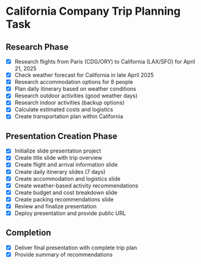 # California Company Trip Planning Task

## Research Phase
- [x] Research flights from Paris (CDG/ORY) to California (LAX/SFO) for April 21, 2025
- [x] Check weather forecast for California in late April 2025
- [x] Research accommodation options for 8 people
- [x] Plan daily itinerary based on weather conditions
- [x] Research outdoor activities (good weather days)
- [x] Research indoor activities (backup options)
- [x] Calculate estimated costs and logistics
- [x] Create transportation plan within California

## Presentation Creation Phase
- [x] Initialize slide presentation project
- [x] Create title slide with trip overview
- [x] Create flight and arrival information slide
- [x] Create daily itinerary slides (7 days)
- [x] Create accommodation and logistics slide
- [x] Create weather-based activity recommendations
- [x] Create budget and cost breakdown slide
- [x] Create packing recommendations slide
- [x] Review and finalize presentation
- [x] Deploy presentation and provide public URL

## Completion
- [x] Deliver final presentation with complete trip plan
- [x] Provide summary of recommendations